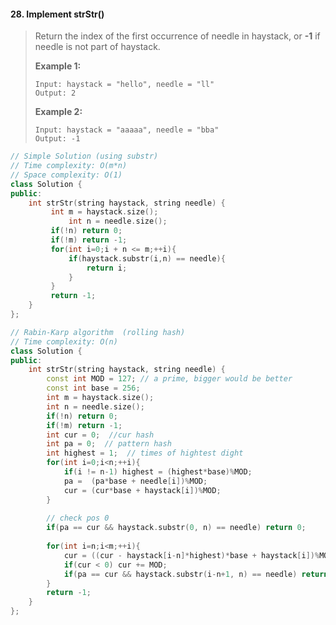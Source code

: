 #### 28. Implement strStr()

> Return the index of the first occurrence of needle in haystack, or **-1** if needle is not part of haystack.
>
> **Example 1:**
>
> ```
> Input: haystack = "hello", needle = "ll"
> Output: 2
> ```
>
> **Example 2:**
>
> ```
> Input: haystack = "aaaaa", needle = "bba"
> Output: -1
> ```

```c++
// Simple Solution (using substr)
// Time complexity: O(m*n)
// Space complexity: O(1)
class Solution {
public:
    int strStr(string haystack, string needle) {
         int m = haystack.size(); 
     		 int n = needle.size();
         if(!n) return 0;
         if(!m) return -1;
         for(int i=0;i + n <= m;++i){
             if(haystack.substr(i,n) == needle){
                 return i;
             }
         }
         return -1;
    }
};
```

```c++
// Rabin-Karp algorithm  (rolling hash)
// Time complexity: O(n)
class Solution {
public:
    int strStr(string haystack, string needle) {
        const int MOD = 127; // a prime, bigger would be better
        const int base = 256;
        int m = haystack.size();
        int n = needle.size();
        if(!n) return 0;
        if(!m) return -1;
        int cur = 0;  //cur hash
        int pa = 0;  // pattern hash
        int highest = 1;  // times of hightest dight
        for(int i=0;i<n;++i){
          	if(i != n-1) highest = (highest*base)%MOD;
            pa =  (pa*base + needle[i])%MOD;
            cur = (cur*base + haystack[i])%MOD;
        }
        
        // check pos 0
        if(pa == cur && haystack.substr(0, n) == needle) return 0;
      
        for(int i=n;i<m;++i){
            cur = ((cur - haystack[i-n]*highest)*base + haystack[i])%MOD;
            if(cur < 0) cur += MOD;
            if(pa == cur && haystack.substr(i-n+1, n) == needle) return i-n+1;
        }
        return -1;
    }
};
```
